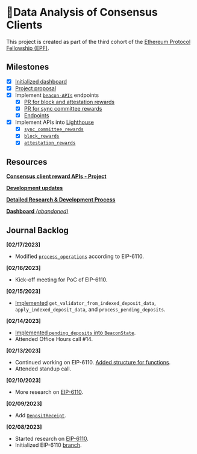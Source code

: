 # 💾Data Analysis of Consensus Clients

This project is created as part of the third cohort of the [Ethereum Protocol Fellowship (EPF)](https://github.com/eth-protocol-fellows/cohort-three/blob/master/program-guide/program-details.md).

## Milestones

- [x] [Initialized dashboard](https://kevinbogner-data-analysis-consensus-clients-app-lz484x.streamlitapp.com/)
- [x] [Project proposal](https://github.com/eth-protocol-fellows/cohort-three/blob/master/projects/consensus_client_reward_APIs.md)
- [x] Implement [`beacon-APIs`](https://github.com/ethereum/beacon-APIs) endpoints
  - [x] [PR for block and attestation rewards](https://github.com/ethereum/beacon-APIs/pull/260)
  - [x] [PR for sync committee rewards](https://github.com/ethereum/beacon-APIs/pull/262)
  - [x] [Endpoints](https://ethereum.github.io/beacon-APIs/?urls.primaryName=dev#/Experimental)
- [x] Implement APIs into [Lighthouse](https://github.com/sigp/lighthouse)
  - [x] [`sync_committee_rewards`](https://github.com/sigp/lighthouse/pull/3790)
  - [x] [`block_rewards`](https://github.com/sigp/lighthouse/pull/3907)
  - [x] [`attestation_rewards`](https://github.com/sigp/lighthouse/pull/3822)

## Resources

[**Consensus client reward APIs - Project**](https://github.com/eth-protocol-fellows/cohort-three/blob/master/projects/consensus_client_reward_APIs.md)

[**Development updates**](https://github.com/eth-protocol-fellows/cohort-three/blob/master/development-updates.md#kevinbogner)

[**Detailed Research & Development Process**](https://github.com/eth-protocol-fellows/cohort-three/blob/master/notes/kevinbogner.md)

[**Dashboard** *(abandoned)*](https://kevinbogner-data-analysis-consensus-clients-app-lz484x.streamlitapp.com/)

## Journal Backlog
**[02/17/2023]**
- Modified [`process_operations`](https://github.com/kevinbogner/lighthouse/pull/1/commits/7b2cf8b01fd34c56ffbf4c4543f3ed24bd197622) according to EIP-6110.

**[02/16/2023]**
- Kick-off meeting for PoC of EIP-6110.

**[02/15/2023]**
- [Implemented](https://github.com/sigp/lighthouse/commit/3df825173f07bd54ccc794e25128740d139b826f) `get_validator_from_indexed_deposit_data`, `apply_indexed_deposit_data`, and `process_pending_deposits`.

**[02/14/2023]**
- [Implemented `pending_deposits` into `BeaconState`](https://github.com/kevinbogner/lighthouse/commit/4cb28b99ed53bb8f9971bc811605693423a3cca1).
- Attended Office Hours call #14.

**[02/13/2023]**
- Continued working on EIP-6110. [Added structure for functions](https://github.com/kevinbogner/lighthouse/commit/fdd77388ef01ab9887addffad237e8c976e9593d).
- Attended standup call.

**[02/10/2023]**
- More research on [EIP-6110](https://hackmd.io/@n0ble/deposits-breakout).

**[02/09/2023]**
- Add [`DepositReceipt`](https://github.com/mkalinin/eth2.0-specs/blob/deposits/specs/eip6110/beacon-chain.md#depositreceipt).

**[02/08/2023]**
- Started research on [EIP-6110](https://eips.ethereum.org/EIPS/eip-6110).
- Initialized EIP-6110 [branch](https://github.com/kevinbogner/lighthouse/tree/eip6110).
